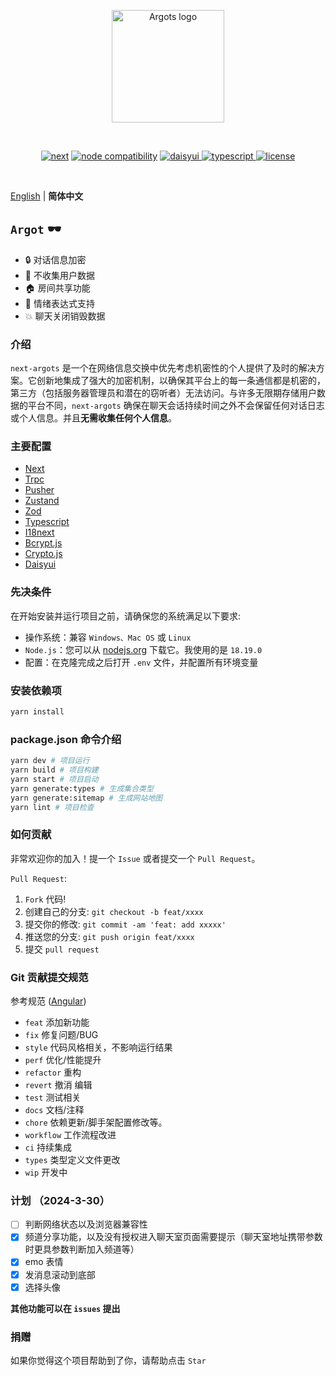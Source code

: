 <p align="center">
  <a href="https://argots.cn/" target="_blank" rel="noopener noreferrer">
    <img width="180" src="https://argots.cn/logo.svg" alt="Argots logo">
  </a>
</p>
<br/>
<p align="center">
  <a href="https://npmjs.com/package/next"><img src="https://img.shields.io/badge/next-%3E%3D14.2.2-black" alt="next"></a>
  <a href="https://nodejs.org/en/about/previous-releases"><img src="https://img.shields.io/badge/node-%3E%3D18.19.0-green" alt="node compatibility"></a>
	    <a href="https://element-plus.gitee.io/#/zh-CN/component/changelog" target="_blank">
	        <img src="https://img.shields.io/badge/daisyui-%3E2.3.0-%231ad1a5" alt="daisyui">
	    </a>
		<a href="https://www.tslang.cn/" target="_blank">
         <img src="https://img.shields.io/badge/typescript-%3E5-blue" alt="typescript">
	    </a>
		<a href="https://gitee.com/abc1612565136/vite-admin/blob/master/LICENSE" target="_blank">
		    <img src="https://img.shields.io/badge/LICENSE-MIT-success" alt="license">
		</a>
</p>
<br/>

[English](./README.md) | **简体中文**

## `Argot` 🕶️

- 🔒 对话信息加密
- 👥 不收集用户数据
- 🏠 房间共享功能
- 🥰 情绪表达式支持
- 💥 聊天关闭销毁数据

### 介绍

`next-argots` 是一个在网络信息交换中优先考虑机密性的个人提供了及时的解决方案。它创新地集成了强大的加密机制，以确保其平台上的每一条通信都是机密的，第三方（包括服务器管理员和潜在的窃听者）无法访问。与许多无限期存储用户数据的平台不同，`next-argots` 确保在聊天会话持续时间之外不会保留任何对话日志或个人信息。并且**无需收集任何个人信息**。

### 主要配置

- [Next](https://nextjs.org/docs)
- [Trpc](https://trpc.io/docs/quickstart)
- [Pusher](https://pusher.com/docs/channels/getting_started/javascript/?ref=docs-index)
- [Zustand](https://zustand-demo.pmnd.rs/)
- [Zod](https://zod.dev/)
- [Typescript](https://www.tslang.cn/docs/home.html)
- [I18next](https://www.i18next.com/)
- [Bcrypt.js](https://github.com/dcodeIO/bcrypt.js)
- [Crypto.js](https://cryptojs.gitbook.io/docs)
- [Daisyui](https://daisyui.com/)

### 先决条件

在开始安装并运行项目之前，请确保您的系统满足以下要求:

- 操作系统：兼容 `Windows、Mac OS` 或 `Linux`
- `Node.js`：您可以从 [nodejs.org](https://nodejs.org/) 下载它。我使用的是 `18.19.0`
- 配置：在克隆完成之后打开 `.env` 文件，并配置所有环境变量

### 安装依赖项

```bash
yarn install
```

### package.json 命令介绍

```bash
yarn dev # 项目运行
yarn build # 项目构建
yarn start # 项目启动
yarn generate:types # 生成集合类型
yarn generate:sitemap # 生成网站地图
yarn lint # 项目检查
```

### 如何贡献

非常欢迎你的加入！提一个 `Issue` 或者提交一个 `Pull Request`。

`Pull Request`:

1. `Fork` 代码!
2. 创建自己的分支: `git checkout -b feat/xxxx`
3. 提交你的修改: `git commit -am 'feat: add xxxxx'`
4. 推送您的分支: `git push origin feat/xxxx`
5. 提交 `pull request`

### Git 贡献提交规范

参考规范 ([Angular](https://github.com/conventional-changelog/conventional-changelog/tree/master/packages/conventional-changelog-angular))

- `feat` 添加新功能
- `fix` 修复问题/BUG
- `style` 代码风格相关，不影响运行结果
- `perf` 优化/性能提升
- `refactor` 重构
- `revert` 撤消 编辑
- `test` 测试相关
- `docs` 文档/注释
- `chore` 依赖更新/脚手架配置修改等。
- `workflow` 工作流程改进
- `ci` 持续集成
- `types` 类型定义文件更改
- `wip` 开发中

### 计划 （2024-3-30）

- [ ] 判断网络状态以及浏览器兼容性
- [x] 频道分享功能，以及没有授权进入聊天室页面需要提示（聊天室地址携带参数时更具参数判断加入频道等）
- [x] emo 表情
- [x] 发消息滚动到底部
- [x] 选择头像

**其他功能可以在 `issues` 提出**

### 捐赠

如果你觉得这个项目帮助到了你，请帮助点击 `Star`
